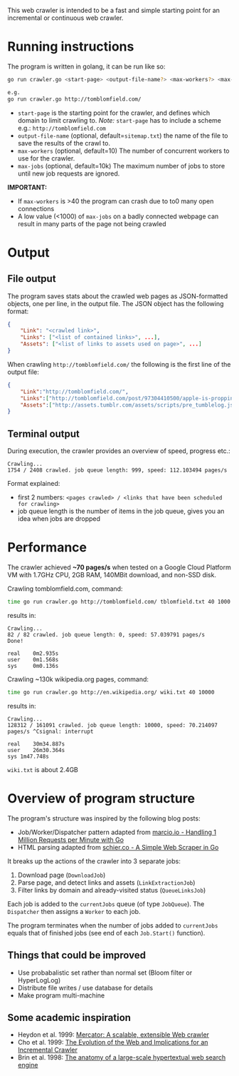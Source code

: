This web crawler is intended to be a fast and simple starting point for an incremental or continuous web crawler.

# Running instructions
The program is written in golang, it can be run like so:
```bash
go run crawler.go <start-page> <output-file-name?> <max-workers?> <max-jobs?>

e.g.
go run crawler.go http://tomblomfield.com/
```

- `start-page` is the starting point for the crawler, and defines which domain to limit crawling to. *Note:* `start-page` has to include a scheme e.g.: `http://tomblomfield.com`
- `output-file-name` (optional, default=`sitemap.txt`) the name of the file to save the results of the crawl to.
- `max-workers` (optional, default=10) The number of concurrent workers to use for the crawler.
- `max-jobs` (optional, default=10k) The maximum number of jobs to store until new job requests are ignored.

**IMPORTANT:** 
- If `max-workers` is >40 the program can crash due to to0 many open connections
- A low value (<1000) of `max-jobs` on a badly connected webpage can result in many parts of the page not being crawled 

# Output
## File output
The program saves stats about the crawled web pages as JSON-formatted objects, one per line, in the output file.
The JSON object has the following format:
```json
{
    "Link": "<crawled link>",
    "Links": ["<list of contained links>", ...],
    "Assets": ["<list of links to assets used on page>", ...]
}
```
When crawling `http://tomblomfield.com/` the following is the first line of the output file:
```json
{
    "Link":"http://tomblomfield.com/",
    "Links":["http://tomblomfield.com/post/97304410500/apple-is-propping-up-a-fundamentally-broken-payments","http://tomblomfield.com/post/61760552398/startup-series-part-1-interviewing-engineers",...],
    "Assets":["http://assets.tumblr.com/assets/scripts/pre_tumblelog.js","http://68.media.tumblr.com/b85a6d5d56c36b155d13ac7d2684d98a/tumblr_inline_n37sy2AZA91r5tr1m.png","http://68.media.tumblr.com/ddebec46b60f554989f09682fc3d8e71/tumblr_inline_mtj697fPI11r5tr1m.jpg",...]
}
```

## Terminal output
During execution, the crawler provides an overview of speed, progress etc.:
```
Crawling...
1754 / 2408 crawled. job queue length: 999, speed: 112.103494 pages/s
```

Format explained:
- first 2 numbers: `<pages crawled> / <links that have been scheduled for crawling>`
- job queue length is the number of items in the job queue, gives you an idea when jobs are dropped

# Performance
The crawler achieved **~70 pages/s** when tested on a Google Cloud Platform VM with 1.7GHz CPU, 2GB RAM, 140MBit download, and non-SSD disk.
 
Crawling tomblomfield.com, command:
```bash
time go run crawler.go http://tomblomfield.com/ tblomfield.txt 40 1000
```
results in: 
```
Crawling...
82 / 82 crawled. job queue length: 0, speed: 57.039791 pages/s  
Done!

real    0m2.935s
user    0m1.568s
sys     0m0.136s
```

Crawling ~130k wikipedia.org pages, command:
```bash
time go run crawler.go http://en.wikipedia.org/ wiki.txt 40 10000
```
results in: 
```
Crawling...
128312 / 161091 crawled. job queue length: 10000, speed: 70.214097 pages/s ^Csignal: interrupt

real	30m34.887s
user	26m30.364s
sys	1m47.748s
```
`wiki.txt` is about 2.4GB

# Overview of program structure

The program's structure was inspired by the following blog posts:

- Job/Worker/Dispatcher pattern adapted from [marcio.io - Handling 1 Million Requests per Minute with Go][5]
- HTML parsing adapted from [schier.co - A Simple Web Scraper in Go][4]

It breaks up the actions of the crawler into 3 separate jobs:
1. Download page (`DownloadJob`)
0. Parse page, and detect links and assets (`LinkExtractionJob`)
0. Filter links by domain and already-visited status (`QueueLinksJob`)

Each job is added to the `currentJobs` queue (of type `JobQueue`). The `Dispatcher` then assigns a 
`Worker` to each job.

The program terminates when the number of jobs added to `currentJobs` equals that of finished jobs 
(see end of each `Job.Start()` function).

## Things that could be improved
- Use probabalistic set rather than normal set (Bloom filter or HyperLogLog)
- Distribute file writes / use database for details
- Make program multi-machine

## Some academic inspiration
- Heydon et al. 1999: [Mercator: A scalable, extensible Web crawler][1]
- Cho et al. 1999: [The Evolution of the Web and Implications for an Incremental Crawler][2]
- Brin et al. 1998: [The anatomy of a large-scale hypertextual web search engine][3]

[1]: https://courses.cs.washington.edu/courses/cse454/15wi/papers/mercator.pdf
[2]: ilpubs.stanford.edu/376/1/1999-22.pdf
[3]: infolab.stanford.edu/~backrub/google.html
[4]: https://schier.co/blog/2015/04/26/a-simple-web-scraper-in-go.html
[5]: http://marcio.io/2015/07/handling-1-million-requests-per-minute-with-golang/